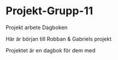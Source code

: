 # Projekt-Grupp-11
Projekt arbete Dagboken

Här är början till Robban & Gabriels projekt

Projektet är en dagbok för dem med 
